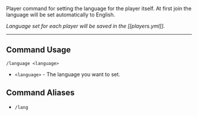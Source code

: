 Player command for setting the language for the player itself.
At first join the language will be set automatically to English.

_Language set for each player will be saved in the [[players.yml]]._

---
## Command Usage
`/language <language>`

- `<language>` - The language you want to set.

## Command Aliases
- `/lang`